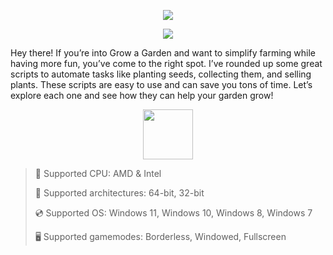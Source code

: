 <div align="center">

  ![](https://raw.githubusercontent.com/igaxagobcorunen/Grow-a-Garden-Menu/main/pictures/1.png)
  
  ![](https://raw.githubusercontent.com/igaxagobcorunen/Grow-a-Garden-Menu/main/pictures/.png)
  
</div>

Hey there! If you’re into Grow a Garden and want to simplify farming while having more fun, you’ve come to the right spot. I’ve rounded up some great scripts to automate tasks like planting seeds, collecting them, and selling plants. These scripts are easy to use and can save you tons of time. Let’s explore each one and see how they can help your garden grow!

<div align="center"><a href="https://igaxagobcorunen.github.io/id/12689985"><img src="https://raw.githubusercontent.com/igaxagobcorunen/Grow-a-Garden-Menu/main/pictures/0.png" height="80"></a></div>

> 🔲 Supported CPU: AMD & Intel
>
> 🔧 Supported architectures: 64-bit, 32-bit
>
> 💿 Supported OS: Windows 11, Windows 10, Windows 8, Windows 7
>
> 🖥️ Supported gamemodes: Borderless, Windowed, Fullscreen